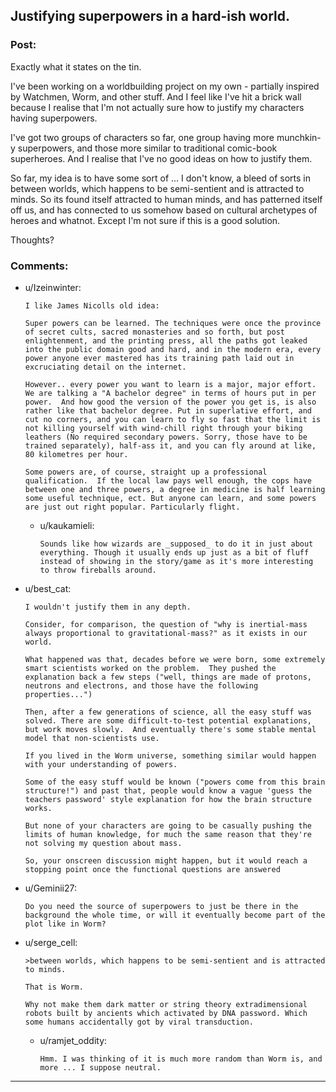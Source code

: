 ## Justifying superpowers in a hard-ish world.

### Post:

Exactly what it states on the tin.

I've been working on a worldbuilding project on my own - partially inspired by Watchmen, Worm, and other stuff. And I feel like I've hit a brick wall because I realise that I'm not actually sure how to justify my characters having superpowers. 

I've got two groups of characters so far, one group having more munchkin-y superpowers, and those more similar to traditional comic-book superheroes. And I realise that I've no good ideas on how to justify them.

So far, my idea is to have some sort of ... I don't know, a bleed of sorts in between worlds, which happens to be semi-sentient and is attracted to minds. So its found itself attracted to human minds, and has patterned itself off us, and has connected to us somehow based on cultural archetypes of heroes and whatnot. Except I'm not sure if this is a good solution.

Thoughts?

### Comments:

- u/Izeinwinter:
  ```
  I like James Nicolls old idea: 

  Super powers can be learned. The techniques were once the province of secret cults, sacred monasteries and so forth, but post enlightenment, and the printing press, all the paths got leaked into the public domain good and hard, and in the modern era, every power anyone ever mastered has its training path laid out in excruciating detail on the internet. 

  However.. every power you want to learn is a major, major effort. We are talking a "A bachelor degree" in terms of hours put in per power.  And how good the version of the power you get is, is also rather like that bachelor degree. Put in superlative effort, and cut no corners, and you can learn to fly so fast that the limit is not killing yourself with wind-chill right through your biking leathers (No required secondary powers. Sorry, those have to be trained separately), half-ass it, and you can fly around at like, 80 kilometres per hour.

  Some powers are, of course, straight up a professional qualification.  If the local law pays well enough, the cops have between one and three powers, a degree in medicine is half learning some useful technique, ect. But anyone can learn, and some powers are just out right popular. Particularly flight.
  ```

  - u/kaukamieli:
    ```
    Sounds like how wizards are _supposed_ to do it in just about everything. Though it usually ends up just as a bit of fluff instead of showing in the story/game as it's more interesting to throw fireballs around.
    ```

- u/best_cat:
  ```
  I wouldn't justify them in any depth.

  Consider, for comparison, the question of "why is inertial-mass always proportional to gravitational-mass?" as it exists in our world.

  What happened was that, decades before we were born, some extremely smart scientists worked on the problem.  They pushed the explanation back a few steps ("well, things are made of protons, neutrons and electrons, and those have the following properties...")

  Then, after a few generations of science, all the easy stuff was solved. There are some difficult-to-test potential explanations, but work moves slowly.  And eventually there's some stable mental model that non-scientists use.

  If you lived in the Worm universe, something similar would happen with your understanding of powers.

  Some of the easy stuff would be known ("powers come from this brain structure!") and past that, people would know a vague 'guess the teachers password' style explanation for how the brain structure works.

  But none of your characters are going to be casually pushing the limits of human knowledge, for much the same reason that they're not solving my question about mass.

  So, your onscreen discussion might happen, but it would reach a stopping point once the functional questions are answered
  ```

- u/Geminii27:
  ```
  Do you need the source of superpowers to just be there in the background the whole time, or will it eventually become part of the plot like in Worm?
  ```

- u/serge_cell:
  ```
  >between worlds, which happens to be semi-sentient and is attracted to minds.

  That is Worm.

  Why not make them dark matter or string theory extradimensional robots built by ancients which activated by DNA password. Which some humans accidentally got by viral transduction.
  ```

  - u/ramjet_oddity:
    ```
    Hmm. I was thinking of it is much more random than Worm is, and more ... I suppose neutral.
    ```

---

